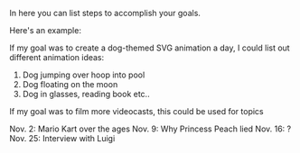 In here you can list steps to accomplish your goals.

Here's an example:

If my goal was to create a dog-themed SVG animation a day, I could list out different animation ideas:

1. Dog jumping over hoop into pool
2. Dog floating on the moon
3. Dog in glasses, reading book
etc..

If my goal was to film more videocasts, this could be used for topics

Nov. 2: Mario Kart over the ages
Nov. 9: Why Princess Peach lied
Nov. 16: ?
Nov. 25: Interview with Luigi
